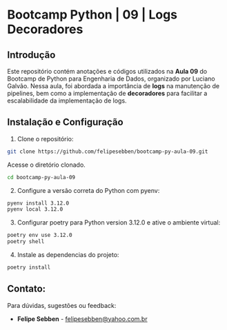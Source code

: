 # Bootcamp Python | 09 | Logs Decoradores
## Introdução
Este repositório contém anotações e códigos utilizados na **Aula 09** do Bootcamp de Python para Engenharia de Dados, organizado por Luciano Galvão.
Nessa aula, foi abordada a importância de **logs** na manutenção de pipelines, bem como a implementação de **decoradores** para facilitar a escalabilidade da implementação de logs.

## Instalação e Configuração
1. Clone o repositório:
```bash
git clone https://github.com/felipesebben/bootcamp-py-aula-09.git
```
Acesse o diretório clonado.
```bash
cd bootcamp-py-aula-09
```
2. Configure a versão correta do Python com pyenv:
```bash
pyenv install 3.12.0
pyenv local 3.12.0
```
3. Configurar poetry para Python version 3.12.0 e ative o ambiente virtual:
```bash
poetry env use 3.12.0
poetry shell
```
4. Instale as dependencias do projeto:
```bash
poetry install
```
## Contato:
Para dúvidas, sugestões ou feedback:
- **Felipe Sebben** - felipesebben@yahoo.com.br